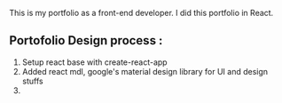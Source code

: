 This is my portfolio as a front-end developer. 
I did this portfolio in React. 

## Portofolio Design process : 

1. Setup react base with create-react-app
2. Added react mdl, google's material design library for UI and design stuffs
3. 